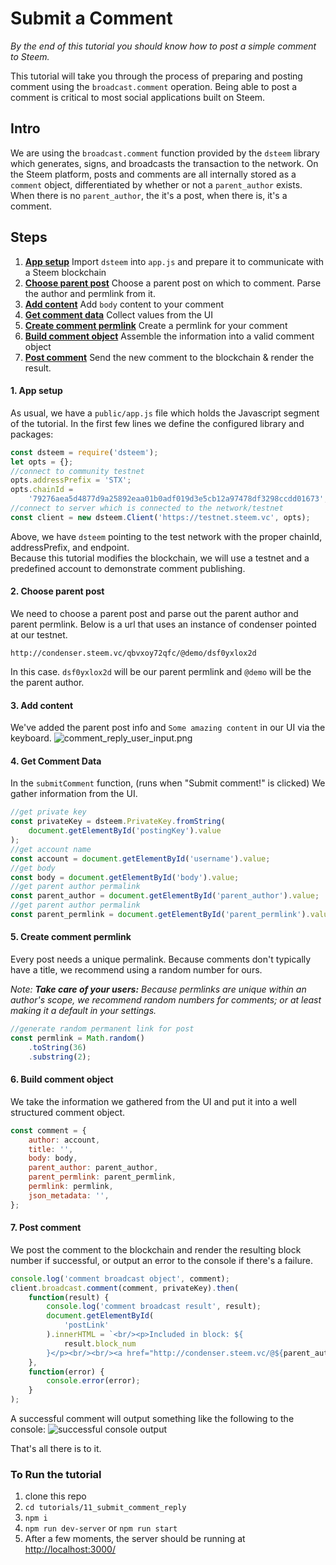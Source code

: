 # Submit a Comment

_By the end of this tutorial you should know how to post a simple comment to Steem._

This tutorial will take you through the process of preparing and posting comment using the `broadcast.comment` operation.
Being able to post a comment is critical to most social applications built on Steem.

## Intro

We are using the `broadcast.comment` function provided by the `dsteem` library which generates, signs, and broadcasts the transaction to the network. On the Steem platform, posts and comments are all internally stored as a `comment` object, differentiated by whether or not a `parent_author` exists. When there is no `parent_author`, the it's a post, when there is, it's a comment.

## Steps

1.  [**App setup**](#app-setup) Import `dsteem` into `app.js` and prepare it to communicate with a Steem blockchain
1.  [**Choose parent post**](#choose-post) Choose a parent post on which to comment. Parse the author and permlink from it.
1.  [**Add content**](#add-content) Add `body` content to your comment
1.  [**Get comment data**](#get-comment) Collect values from the UI
1.  [**Create comment permlink**](#get-permlink) Create a permlink for your comment
1.  [**Build comment object**](#build-comment) Assemble the information into a valid comment object
1.  [**Post comment**](#post-comment) Send the new comment to the blockchain & render the result.

#### 1. App setup<a name="app-setup"></a>

As usual, we have a `public/app.js` file which holds the Javascript segment of the tutorial. In the first few lines we define the configured library and packages:

```javascript
const dsteem = require('dsteem');
let opts = {};
//connect to community testnet
opts.addressPrefix = 'STX';
opts.chainId =
    '79276aea5d4877d9a25892eaa01b0adf019d3e5cb12a97478df3298ccdd01673';
//connect to server which is connected to the network/testnet
const client = new dsteem.Client('https://testnet.steem.vc', opts);
```

Above, we have `dsteem` pointing to the test network with the proper chainId, addressPrefix, and endpoint.  
Because this tutorial modifies the blockchain, we will use a testnet and a predefined account to demonstrate comment publishing.

#### 2. Choose parent post<a name="choose-post"></a>

We need to choose a parent post and parse out the parent author and parent permlink.
Below is a url that uses an instance of condenser pointed at our testnet.

```
http://condenser.steem.vc/qbvxoy72qfc/@demo/dsf0yxlox2d
```

In this case. `dsf0yxlox2d` will be our parent permlink and `@demo` will be the the parent author.

#### 3. Add content<a name="add-content"></a>

We've added the parent post info and `Some amazing content` in our UI via the keyboard.
![comment_reply_user_input.png](./images/comment_reply_user_input.png)

#### 4. Get Comment Data<a name="get-comment"></a>

In the `submitComment` function, (runs when "Submit comment!" is clicked)
We gather information from the UI.

```javascript
//get private key
const privateKey = dsteem.PrivateKey.fromString(
    document.getElementById('postingKey').value
);
//get account name
const account = document.getElementById('username').value;
//get body
const body = document.getElementById('body').value;
//get parent author permalink
const parent_author = document.getElementById('parent_author').value;
//get parent author permalink
const parent_permlink = document.getElementById('parent_permlink').value;
```

#### 5. Create comment permlink<a name="get-permlink"></a>

Every post needs a unique permalink.
Because comments don't typically have a title, we recommend using a random number for ours.

_Note: **Take care of your users:** Because permlinks are unique within an author's scope, we recommend random numbers for comments; or at least making it a default in your settings._

```javascript
//generate random permanent link for post
const permlink = Math.random()
    .toString(36)
    .substring(2);
```

#### 6. Build comment object<a name="build-comment"></a>

We take the information we gathered from the UI and put it into a well structured comment object.

```javascript
const comment = {
    author: account,
    title: '',
    body: body,
    parent_author: parent_author,
    parent_permlink: parent_permlink,
    permlink: permlink,
    json_metadata: '',
};
```

#### 7. Post comment<a name="post-comment"></a>

We post the comment to the blockchain and render the resulting block number if successful,
or output an error to the console if there's a failure.

```javascript
console.log('comment broadcast object', comment);
client.broadcast.comment(comment, privateKey).then(
    function(result) {
        console.log('comment broadcast result', result);
        document.getElementById(
            'postLink'
        ).innerHTML = `<br/><p>Included in block: ${
            result.block_num
        }</p><br/><br/><a href="http://condenser.steem.vc/@${parent_author}/${parent_permlink}">Check post here</a>`;
    },
    function(error) {
        console.error(error);
    }
);
```

A successful comment will output something like the following to the console:
![successful console output](./images/comment_reply_successful_console_output.png)

That's all there is to it.

### To Run the tutorial

1.  clone this repo
1.  `cd tutorials/11_submit_comment_reply`
1.  `npm i`
1.  `npm run dev-server` or `npm run start`
1.  After a few moments, the server should be running at [http://localhost:3000/](http://localhost:3000/)
